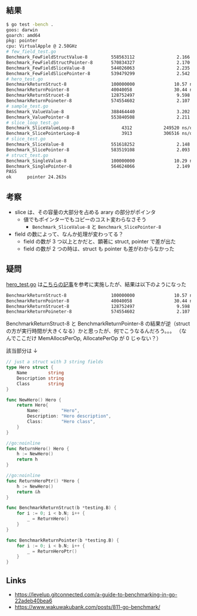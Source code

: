 ## 結果

``` sh
$ go test -bench .
goos: darwin
goarch: amd64
pkg: pointer
cpu: VirtualApple @ 2.50GHz
# few_field_test.go
Benchmark_FewFieldStructValue-8         558563112                2.166 ns/op           0 B/op          0 allocs/op
Benchmark_FewFieldStructPointer-8       570834327                2.170 ns/op           0 B/op          0 allocs/op
Benchmark_FewFieldSliceValue-8          544026063                2.235 ns/op           0 B/op          0 allocs/op
Benchmark_FewFieldSlicePointer-8        539479299                2.542 ns/op           0 B/op          0 allocs/op
# hero_test.go
BenchmarkReturnStruct-8                 100000000               10.57 ns/op            0 B/op          0 allocs/op
BenchmarkReturnPointer-8                40040058                30.44 ns/op           48 B/op          1 allocs/op
BenchmarkReturnStrucet-8                128752497                9.598 ns/op           0 B/op          0 allocs/op
BenchmarkReturnPoineter-8               574554602                2.107 ns/op           0 B/op          0 allocs/op
# sample_test.go
Benchmark_ValueValue-8                  388464440                3.202 ns/op           0 B/op          0 allocs/op
Benchmark_ValuePointer-8                553840508                2.211 ns/op           0 B/op          0 allocs/op
# slice_loop_test.go
Benchmark_SliceValueLoop-8                  4312            249520 ns/op           48015 B/op       1000 allocs/op
Benchmark_SlicePointerLoop-8                3913            306516 ns/op           48013 B/op       1000 allocs/op
# slice_test.go
Benchmark_SliceValue-8                  551618252                2.148 ns/op           0 B/op          0 allocs/op
Benchmark_SlicePointer-8                583519108                2.093 ns/op           0 B/op          0 allocs/op
# struct_test.go
Benchmark_SingleValue-8                 100000000               10.29 ns/op            0 B/op          0 allocs/op
Benchmark_SinglePointer-8               564624066                2.149 ns/op           0 B/op          0 allocs/op
PASS
ok      pointer 24.263s
```

## 考察

- slice は、その容量の大部分を占める arary の部分がポインタ
  - 値でもポインターでもコピーのコスト変わらなさそう
    - `Benchmark_SliceValue-8` と `Benchmark_SlicePointer-8`
- field の数によって、なんか処理が変わってる？
  - field の数が 3 つ以上とかだと、顕著に struct, pointer で差が出た
  - field の数が 2 つの時は、struct も pointer も差がわからなかった
 

## 疑問

[hero_test.go](./hero_test.go) は[こちらの記事](https://levelup.gitconnected.com/a-guide-to-benchmarking-in-go-22adeb40bea6)を参考に実施したが、結果は以下のようになった

``` sh
BenchmarkReturnStruct-8                 100000000               10.57 ns/op            0 B/op          0 allocs/op
BenchmarkReturnPointer-8                40040058                30.44 ns/op           48 B/op          1 allocs/op
BenchmarkReturnStrucet-8                128752497                9.598 ns/op           0 B/op          0 allocs/op
BenchmarkReturnPoineter-8               574554602                2.107 ns/op           0 B/op          0 allocs/op
```

BenchmarkReturnStruct-8 と BenchmarkReturnPointer-8 の結果が逆（struct の方が実行時間が大きくなる）かと思ったが、何でこうなるんだろう。。。
（なんでここだけ MemAllocsPerOp, AllocatePerOp が 0 じゃない？）

該当部分は ↓

``` go
// just a struct with 3 string fields
type Hero struct {
	Name        string
	Description string
	Class       string
}

func NewHero() Hero {
	return Hero{
		Name:        "Hero",
		Description: "Hero description",
		Class:       "Hero class",
	}
}

//go:noinline
func ReturnHero() Hero {
	h := NewHero()
	return h
}

//go:noinline
func ReturnHeroPtr() *Hero {
	h := NewHero()
	return &h
}

func BenchmarkReturnStruct(b *testing.B) {
	for i := 0; i < b.N; i++ {
		_ = ReturnHero()
	}
}

func BenchmarkReturnPointer(b *testing.B) {
	for i := 0; i < b.N; i++ {
		_ = ReturnHeroPtr()
	}
}
```

## Links

- https://levelup.gitconnected.com/a-guide-to-benchmarking-in-go-22adeb40bea6
- https://www.wakuwakubank.com/posts/811-go-benchmark/
